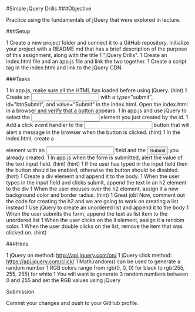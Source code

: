 #Simple jQuery Drills
###Objective

Practice using the fundamentals of jQuery that were explored in lecture.

###Setup

1 Create a new project folder and connect it to a GitHub repository. Initialize your project with a README.md that has a brief description of the purpose of this assignment, along with the title
1 "jQuery Drills".
1 Create an index.html file and an app.js file and link the two together.
1 Create a script tag in the index.html and link to the jQuery CDN.

###Tasks

1 In app.js, make sure all the HTML has loaded before using jQuery. (hint)
1 Create an <input> with a type="submit", id="btnSubmit", and value="Submit" in the index.html. Open the index.html in a browser and verify that a button appears.
1 In app.js and use jQuery to select the <input> element you just created by the id.
1 Add a click event handler to the <input> button that will alert a message in the browser when the button is clicked. (hint)
1 In the index.html, create a <form> element with an <input type="text"> field and the <input type="submit"> you already created.
1 In app.js when the form is submitted, alert the value of the text input field. (hint) (hint)
1 If the user has typed in the input field then the button should be enabled, otherwise the button should be disabled. (hint)
1 Create a div element and append it to the body.
1 When the user types in the input field and clicks submit, append the text in an h2 element to the div
1 When the user mouses over the h2 element, assign it a new background color and border radius. (hint)
1 Great job! Now, comment out the code for creating the h2 and we are going to work on creating a list instead
1 Use jQuery to create an unordered list and append it to the body
1 When the user submits the form, append the text as list item to the unordered list
1 When the user clicks on the li element, assign it a random color.
1 When the user double clicks on the list, remove the item that was clicked on. (hint)

###Hints

1 jQuery on method: http://api.jquery.com/on/
1 jQuery click method: https://api.jquery.com/click/
1 Math.random() can be used to generate a random number
1 RGB colors range from rgb(0, 0, 0) for black to rgb(255, 255, 255) for white
1 You will want to generate 3 random numbers between 0 and 255 and set the RGB values using jQuery

Submission

Commit your changes and push to your GitHub profile.